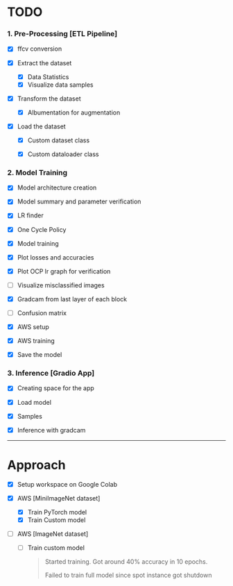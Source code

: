 # TODO



### 1. Pre-Processing [ETL Pipeline]

- [x] ffcv conversion

- [x] Extract the dataset
  - [x] Data Statistics
  - [x] Visualize data samples
- [x] Transform the dataset
  - [x] Albumentation for augmentation
- [x] Load the dataset
  - [x] Custom dataset class
  - [x] Custom dataloader class



### 2. Model Training

- [x] Model architecture creation
- [x] Model summary and parameter verification
- [x] LR finder
- [x] One Cycle Policy
- [x] Model training
- [x] Plot losses and accuracies
- [x] Plot OCP lr graph for verification
- [ ] Visualize misclassified images
- [x] Gradcam from last layer of each block
- [ ] Confusion matrix
- [x] AWS setup
- [x] AWS training
- [x] Save the model



### 3. Inference [Gradio App]

- [x] Creating space for the app
- [x] Load model
- [x] Samples
- [x] Inference with gradcam



---



# Approach

- [x] Setup workspace on Google Colab

- [x] AWS [MiniImageNet dataset]

  - [x] Train PyTorch model 
  - [x] Train Custom model

- [ ] AWS [ImageNet dataset]

  - [ ] Train custom model

    > Started training. Got around 40% accuracy in 10 epochs.
    >
    > Failed to train full model since spot instance got shutdown

